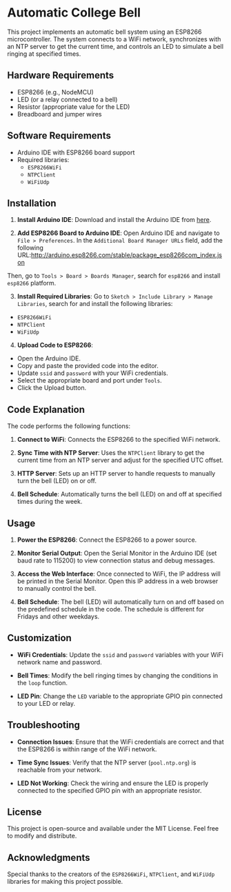 # Automatic College Bell

This project implements an automatic bell system using an ESP8266 microcontroller. The system connects to a WiFi network, synchronizes with an NTP server to get the current time, and controls an LED to simulate a bell ringing at specified times.

## Hardware Requirements

- ESP8266 (e.g., NodeMCU)
- LED (or a relay connected to a bell)
- Resistor (appropriate value for the LED)
- Breadboard and jumper wires

## Software Requirements

- Arduino IDE with ESP8266 board support
- Required libraries:
  - `ESP8266WiFi`
  - `NTPClient`
  - `WiFiUdp`

## Installation

1. **Install Arduino IDE**:
   Download and install the Arduino IDE from [here](https://www.arduino.cc/en/Main/Software).

2. **Add ESP8266 Board to Arduino IDE**:
   Open Arduino IDE and navigate to `File > Preferences`. In the `Additional Board Manager URLs` field, add the following URL:http://arduino.esp8266.com/stable/package_esp8266com_index.json
   
Then, go to `Tools > Board > Boards Manager`, search for `esp8266` and install `esp8266` platform.

3. **Install Required Libraries**:
Go to `Sketch > Include Library > Manage Libraries`, search for and install the following libraries:
- `ESP8266WiFi`
- `NTPClient`
- `WiFiUdp`

4. **Upload Code to ESP8266**:
- Open the Arduino IDE.
- Copy and paste the provided code into the editor.
- Update `ssid` and `password` with your WiFi credentials.
- Select the appropriate board and port under `Tools`.
- Click the Upload button.

## Code Explanation

The code performs the following functions:

1. **Connect to WiFi**:
Connects the ESP8266 to the specified WiFi network.

2. **Sync Time with NTP Server**:
Uses the `NTPClient` library to get the current time from an NTP server and adjust for the specified UTC offset.

3. **HTTP Server**:
Sets up an HTTP server to handle requests to manually turn the bell (LED) on or off.

4. **Bell Schedule**:
Automatically turns the bell (LED) on and off at specified times during the week.

## Usage

1. **Power the ESP8266**:
Connect the ESP8266 to a power source.

2. **Monitor Serial Output**:
Open the Serial Monitor in the Arduino IDE (set baud rate to 115200) to view connection status and debug messages.

3. **Access the Web Interface**:
Once connected to WiFi, the IP address will be printed in the Serial Monitor. Open this IP address in a web browser to manually control the bell.

4. **Bell Schedule**:
The bell (LED) will automatically turn on and off based on the predefined schedule in the code. The schedule is different for Fridays and other weekdays.

## Customization

- **WiFi Credentials**:
Update the `ssid` and `password` variables with your WiFi network name and password.

- **Bell Times**:
Modify the bell ringing times by changing the conditions in the `loop` function.

- **LED Pin**:
Change the `LED` variable to the appropriate GPIO pin connected to your LED or relay.

## Troubleshooting

- **Connection Issues**:
Ensure that the WiFi credentials are correct and that the ESP8266 is within range of the WiFi network.

- **Time Sync Issues**:
Verify that the NTP server (`pool.ntp.org`) is reachable from your network.

- **LED Not Working**:
Check the wiring and ensure the LED is properly connected to the specified GPIO pin with an appropriate resistor.

## License

This project is open-source and available under the MIT License. Feel free to modify and distribute.

## Acknowledgments

Special thanks to the creators of the `ESP8266WiFi`, `NTPClient`, and `WiFiUdp` libraries for making this project possible.
   
